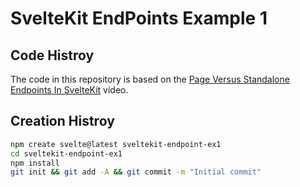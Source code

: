 # SvelteKit EndPoints Example 1

## Code Histroy

The code in this repository is based on the
[Page Versus Standalone Endpoints In SvelteKit](https://youtu.be/8OmsVZuuQMc)
video.

## Creation Histroy

```bash
npm create svelte@latest sveltekit-endpoint-ex1
cd sveltekit-endpoint-ex1
npm install
git init && git add -A && git commit -m "Initial commit"
```
